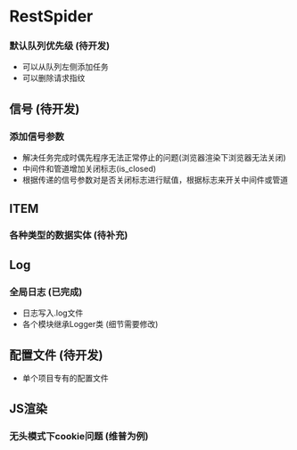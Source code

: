 # RestSpider

### 默认队列优先级 (待开发)
- 可以从队列左侧添加任务
- 可以删除请求指纹

## 信号 (待开发)
### 添加信号参数
- 解决任务完成时偶先程序无法正常停止的问题(浏览器渲染下浏览器无法关闭)
- 中间件和管道增加关闭标志(is_closed)
- 根据传递的信号参数对是否关闭标志进行赋值，根据标志来开关中间件或管道
 
## ITEM
### 各种类型的数据实体 (待补充)


## Log
### 全局日志 (已完成)
- 日志写入.log文件
- 各个模块继承Logger类 (细节需要修改)


## 配置文件 (待开发)
- 单个项目专有的配置文件


## JS渲染
### 无头模式下cookie问题 (维普为例)
